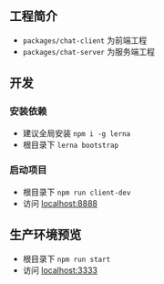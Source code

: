 ## 工程简介
+ `packages/chat-client` 为前端工程
+ `packages/chat-server` 为服务端工程

## 开发
### 安装依赖
+ 建议全局安装 `npm i -g lerna`
+ 根目录下 `lerna bootstrap`

### 启动项目
+ 根目录下 `npm run client-dev`
+ 访问 [localhost:8888](http://localhost:8888/)

## 生产环境预览
+ 根目录下 `npm run start`
+ 访问 [localhost:3333](http://localhost:3333/)